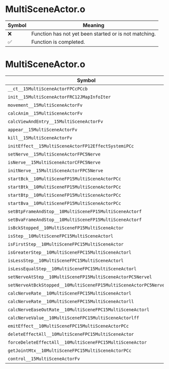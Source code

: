 # MultiSceneActor.o
| Symbol | Meaning 
| ------------- | ------------- 
| :x: | Function has not yet been started or is not matching. 
| :white_check_mark: | Function is completed. 


# MultiSceneActor.o
| Symbol | Decompiled? |
| ------------- | ------------- |
| `__ct__15MultiSceneActorFPCcPCcb` | :x: |
| `init__15MultiSceneActorFRC12JMapInfoIter` | :x: |
| `movement__15MultiSceneActorFv` | :x: |
| `calcAnim__15MultiSceneActorFv` | :x: |
| `calcViewAndEntry__15MultiSceneActorFv` | :x: |
| `appear__15MultiSceneActorFv` | :x: |
| `kill__15MultiSceneActorFv` | :x: |
| `initEffect__15MultiSceneActorFP12EffectSystemiPCc` | :x: |
| `setNerve__15MultiSceneActorFPC5Nerve` | :x: |
| `isNerve__15MultiSceneActorCFPC5Nerve` | :x: |
| `initNerve__15MultiSceneActorFPC5Nerve` | :x: |
| `startBck__10MultiSceneFP15MultiSceneActorPCc` | :x: |
| `startBtk__10MultiSceneFP15MultiSceneActorPCc` | :x: |
| `startBtp__10MultiSceneFP15MultiSceneActorPCc` | :x: |
| `startBva__10MultiSceneFP15MultiSceneActorPCc` | :x: |
| `setBtpFrameAndStop__10MultiSceneFP15MultiSceneActorf` | :x: |
| `setBvaFrameAndStop__10MultiSceneFP15MultiSceneActorf` | :x: |
| `isBckStopped__10MultiSceneFP15MultiSceneActor` | :x: |
| `isStep__10MultiSceneFPC15MultiSceneActorl` | :x: |
| `isFirstStep__10MultiSceneFPC15MultiSceneActor` | :x: |
| `isGreaterStep__10MultiSceneFPC15MultiSceneActorl` | :x: |
| `isLessStep__10MultiSceneFPC15MultiSceneActorl` | :x: |
| `isLessEqualStep__10MultiSceneFPC15MultiSceneActorl` | :x: |
| `setNerveAtStep__10MultiSceneFP15MultiSceneActorPC5Nervel` | :x: |
| `setNerveAtBckStopped__10MultiSceneFP15MultiSceneActorPC5Nerve` | :x: |
| `calcNerveRate__10MultiSceneFPC15MultiSceneActorl` | :x: |
| `calcNerveRate__10MultiSceneFPC15MultiSceneActorll` | :x: |
| `calcNerveEaseOutRate__10MultiSceneFPC15MultiSceneActorl` | :x: |
| `calcNerveValue__10MultiSceneFPC15MultiSceneActorlff` | :x: |
| `emitEffect__10MultiSceneFPC15MultiSceneActorPCc` | :x: |
| `deleteEffectAll__10MultiSceneFPC15MultiSceneActor` | :x: |
| `forceDeleteEffectAll__10MultiSceneFPC15MultiSceneActor` | :x: |
| `getJointMtx__10MultiSceneFPC15MultiSceneActorPCc` | :x: |
| `control__15MultiSceneActorFv` | :x: |
